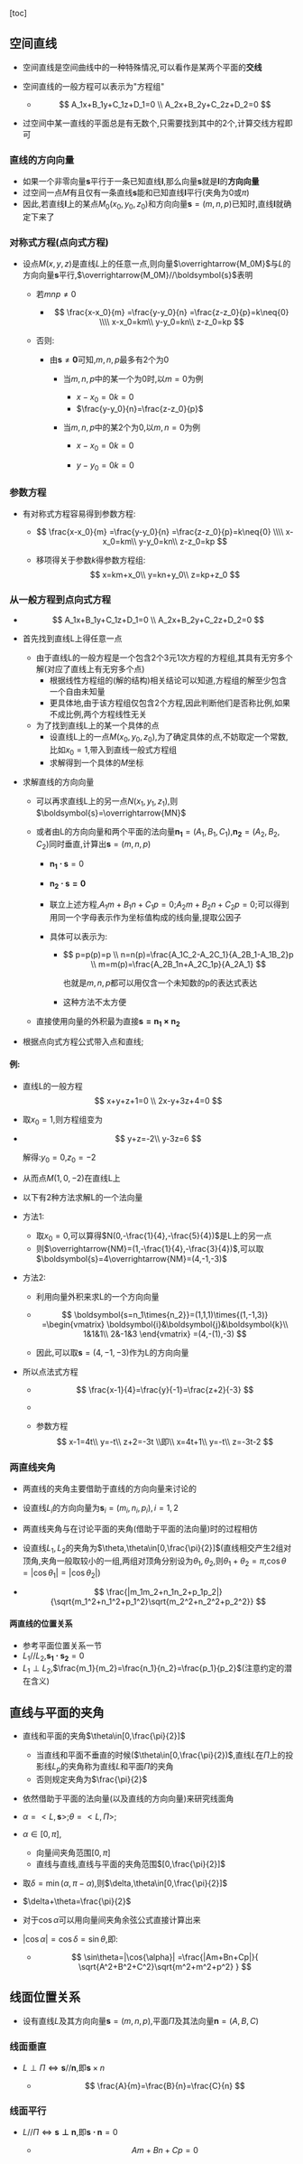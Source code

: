 [toc]



## 空间直线

- 空间直线是空间曲线中的一种特殊情况,可以看作是某两个平面的**交线**

- 空间直线的一般方程可以表示为"方程组"

  - $$
    A_1x+B_1y+C_1z+D_1=0
    \\
    A_2x+B_2y+C_2z+D_2=0
    $$

- 过空间中某一直线的平面总是有无数个,只需要找到其中的2个,计算交线方程即可



### 直线的方向向量

- 如果一个非零向量$\boldsymbol{s}$平行于一条已知直线$\boldsymbol{l}$,那么向量$\boldsymbol{s}$就是$\boldsymbol{l}$的**方向向量**
- 过空间一点$M$有且仅有一条直线$\boldsymbol{s}$能和已知直线$\boldsymbol{l}$平行(夹角为$0$或$\pi$)
- 因此,若直线$\boldsymbol{l}$上的某点$M_0(x_0,y_0,z_0)$和方向向量$\boldsymbol{s}=(m,n,p)$已知时,直线$\boldsymbol{l}$就确定下来了

### 对称式方程(点向式方程)

- 设点$M(x,y,z)$是直线$L$上的任意一点,则向量$\overrightarrow{M_0M}$与$L$的方向向量$\boldsymbol{s}$平行,$\overrightarrow{M_0M}//\boldsymbol{s}$表明

  - 若$mnp\neq{0}$

    - $$
      \frac{x-x_0}{m}
      =\frac{y-y_0}{n}
      =\frac{z-z_0}{p}=k\neq{0}
      \\\\
      x-x_0=km\\
      y-y_0=kn\\
      z-z_0=kp
      $$

  - 否则:

    - 由$\boldsymbol{s}\neq{\boldsymbol{0}}$可知,$m,n,p$最多有2个为0

      - 当$m,n,p$中的某一个为0时,以$m=0$为例

        - $x-x_0=0k=0$
        - $\frac{y-y_0}{n}=\frac{z-z_0}{p}$

      - 当$m,n,p$中的某2个为0,以$m,n=0$为例

        - $x-x_0=0k=0$

        - $y-y_0=0k=0$

          

### 参数方程

- 有对称式方程容易得到参数方程:

  - $$
    \frac{x-x_0}{m}
    =\frac{y-y_0}{n}
    =\frac{z-z_0}{p}=k\neq{0}
    \\\\
    x-x_0=km\\
    y-y_0=kn\\
    z-z_0=kp
    $$

  - 移项得关于参数$k$得参数方程组:
    $$
    x=km+x_0\\
    y=kn+y_0\\
    z=kp+z_0
    $$

### 从一般方程到点向式方程

- $$
  A_1x+B_1y+C_1z+D_1=0
  \\
  A_2x+B_2y+C_2z+D_2=0
  $$

  

- 首先找到直线L上得任意一点

  - 由于直线L的一般方程是一个包含2个3元1次方程的方程组,其具有无穷多个解(对应了直线上有无穷多个点)
    - 根据线性方程组的(解的结构)相关结论可以知道,方程组的解至少包含一个自由未知量
    - 更具体地,由于该方程组仅包含2个方程,因此判断他们是否称比例,如果不成比例,两个方程线性无关
  - 为了找到直线L上的某一个具体的点
    - 设直线L上的一点$M(x_0,y_0,z_0)$,为了确定具体的点,不妨取定一个常数,比如$x_0=1$,带入到直线一般式方程组
    - 求解得到一个具体的$M$坐标

- 求解直线的方向向量

  - 可以再求直线L上的另一点$N(x_1,y_1,z_1)$,则$\boldsymbol{s}=\overrightarrow{MN}$

  - 或者由L的方向向量和两个平面的法向量$\boldsymbol{n_1}=(A_1,B_1,C_1)$,$\boldsymbol{n_2}=(A_2,B_2,C_2)$同时垂直,计算出$\boldsymbol{s}=(m,n,p)$

    - $\boldsymbol{n_1\cdot{s}}=0$

    - $\boldsymbol{n_2\cdot{s}=0}$

    - 联立上述方程,$A_1m+B_1n+C_1p=0$;$A_2m+B_2n+C_2p=0$;可以得到用同一个字母表示作为坐标值构成的线向量,提取公因子

    - 具体可以表示为:

      - $$
        p=p(p)=p
        \\
        n=n(p)=\frac{A_1C_2-A_2C_1}{A_2B_1-A_1B_2}p
        \\
        m=m(p)=\frac{A_2B_1n+A_2C_1p}{A_2A_1}
        $$

        也就是$m,n,p$都可以用仅含一个未知数的p的表达式表达

      - 这种方法不太方便

  - 直接使用向量的外积最为直接$\boldsymbol{s=n_1\times{n_2}}$

- 根据点向式方程公式带入点和直线;



#### 例:

- 直线L的一般方程
  $$
  x+y+z+1=0
  \\
  2x-y+3z+4=0
  $$

- 取$x_0=1$,则方程组变为

- $$
  y+z=-2\\
  y-3z=6
  $$

  解得:$y_0=0$,$z_0=-2$

- 从而点$M(1,0,-2)$在直线L上

- 以下有2种方法求解L的一个法向量

- 方法1:

  - 取$x_0=0$,可以算得$N(0,-\frac{1}{4},-\frac{5}{4})$是L上的另一点
  - 则$\overrightarrow{NM}=(1,-\frac{1}{4},-\frac{3}{4})$,可以取$\boldsymbol{s}=4\overrightarrow{NM}=(4,-1,-3)$

- 方法2:

  - 利用向量外积来求L的一个方向向量

  - $$
    \boldsymbol{s=n_1\times{n_2}}=(1,1,1)\times{(1,-1,3)}
    =\begin{vmatrix}
    \boldsymbol{i}&\boldsymbol{j}&\boldsymbol{k}\\
    1&1&1\\
    2&-1&3
    \end{vmatrix}
    =(4,-(1),-3)
    $$

  - 因此,可以取$\boldsymbol{s}=(4,-1,-3)$作为L的方向向量

- 所以点法式方程

  - $$
    \frac{x-1}{4}=\frac{y}{-1}=\frac{z+2}{-3}
    $$

  - 

  - 参数方程
    $$
    x-1=4t\\
    y=-t\\
    z+2=-3t
    \\即\\
    x=4t+1\\
    y=-t\\
    z=-3t-2
    $$

### 两直线夹角

- 两直线的夹角主要借助于直线的方向向量来讨论的

- 设直线$L_i$的方向向量为$\boldsymbol{s}_i=(m_i,n_i,p_i),i=1,2$

- 两直线夹角与在讨论平面的夹角(借助于平面的法向量)时的过程相仿

- 设直线$L_1,L_2$的夹角为$\theta,\theta\in[0,\frac{\pi}{2}]$(直线相交产生2组对顶角,夹角一般取较小的一组,两组对顶角分别设为$\theta_1,\theta_2$,则$\theta_1+\theta_2=\pi$,$\cos\theta=|\cos\theta_1|=|\cos\theta_2|$)

- $$
  \frac{|m_1m_2+n_1n_2+p_1p_2|}
  {\sqrt{m_1^2+n_1^2+p_1^2}\sqrt{m_2^2+n_2^2+p_2^2}}
  $$

#### 两直线的位置关系

- 参考平面位置关系一节
- $L_1//L_2$,$\boldsymbol{s_1\cdot{s_2}}=0$
- $L_1\perp{L_2}$,$\frac{m_1}{m_2}=\frac{n_1}{n_2}=\frac{p_1}{p_2}$(注意约定的潜在含义)

## 直线与平面的夹角

- 直线和平面的夹角$\theta\in[0,\frac{\pi}{2}]$

  - 当直线和平面不垂直的时候($\theta\in[0,\frac{\pi}{2})$,直线$L$在$\Pi$上的投影线$L_{p}$的夹角称为直线$L$和平面$\Pi$的夹角
  - 否则规定夹角为$\frac{\pi}{2}$

- 依然借助于平面的法向量(以及直线的方向向量)来研究线面角

- $\alpha=<L,\boldsymbol{s}>$;$\theta=<L,\Pi>$;

- $\alpha\in[0,\pi]$,

  - 向量间夹角范围$[0,\pi]$
  - 直线与直线,直线与平面的夹角范围$[0,\frac{\pi}{2}]$

- 取$\delta=\min{(\alpha,\pi-\alpha)}$,则$\delta,\theta\in[0,\frac{\pi}{2}]$

- $\delta+\theta=\frac{\pi}{2}$

- 对于$\cos\alpha$可以用向量间夹角余弦公式直接计算出来

- $|\cos\alpha|=\cos{\delta}=\sin\theta$,即:

  - $$
    \sin\theta=|\cos{\alpha}|
    =\frac{|Am+Bn+Cp|}{
    \sqrt{A^2+B^2+C^2}\sqrt{m^2+m^2+p^2}
    }
    $$


## 线面位置关系

- 设有直线$L$及其方向向量$\boldsymbol{s}=(m,n,p)$,平面$\Pi$及其法向量$\boldsymbol{n}=(A,B,C)$



### 线面垂直

- $L\perp{\Pi}\Leftrightarrow \boldsymbol{s}//\boldsymbol{n}$,即$\boldsymbol{s}\times{n}$

  - $$
    \frac{A}{m}=\frac{B}{n}=\frac{C}{n}
    $$

  

### 线面平行

- $L//\Pi\Leftrightarrow{\boldsymbol{s\perp{n}}}$,即$\boldsymbol{s\cdot{n}}=0$

  - $$
    Am+Bn+Cp=0
    $$

    

